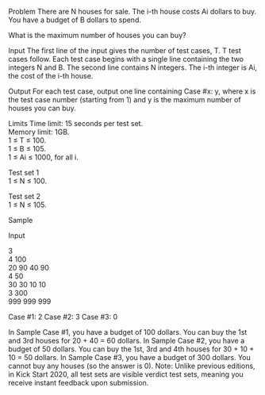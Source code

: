 Problem
There are N houses for sale. The i-th house costs Ai dollars to buy. You have a budget of B dollars to spend.

What is the maximum number of houses you can buy?

Input
The first line of the input gives the number of test cases, T. T test cases follow. Each test case begins with a single line containing the two integers N and B. The second line contains N integers. The i-th integer is Ai, the cost of the i-th house.

Output
For each test case, output one line containing Case #x: y, where x is the test case number (starting from 1) and y is the maximum number of houses you can buy.

Limits
Time limit: 15 seconds per test set.\
Memory limit: 1GB.\
1 ≤ T ≤ 100.\
1 ≤ B ≤ 105.\
1 ≤ Ai ≤ 1000, for all i.

Test set 1\
1 ≤ N ≤ 100.

Test set 2\
1 ≤ N ≤ 105.

Sample

Input
 
3\
4 100\
20 90 40 90\
4 50\
30 30 10 10\
3 300\
999 999 999

  
Case #1: 2
Case #2: 3
Case #3: 0

  
In Sample Case #1, you have a budget of 100 dollars. You can buy the 1st and 3rd houses for 20 + 40 = 60 dollars.
In Sample Case #2, you have a budget of 50 dollars. You can buy the 1st, 3rd and 4th houses for 30 + 10 + 10 = 50 dollars.
In Sample Case #3, you have a budget of 300 dollars. You cannot buy any houses (so the answer is 0).
Note: Unlike previous editions, in Kick Start 2020, all test sets are visible verdict test sets, meaning you receive instant feedback upon submission.
